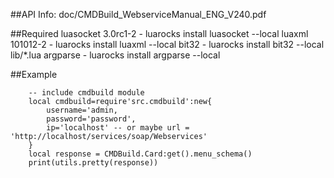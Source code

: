 ##API Info:
	doc/CMDBuild_WebserviceManual_ENG_V240.pdf 

##Required
	luasocket 3.0rc1-2 - luarocks install luasocket --local
	luaxml 101012-2 - luarocks install luaxml --local
	bit32 - luarocks install bit32 --local
	lib/*.lua
  	argparse - luarocks install argparse --local

##Example
```
	-- include cmdbuild module
	local cmdbuild=require'src.cmdbuild':new{
		username='admin, 
		password='password', 
		ip='localhost' -- or maybe url = 'http://localhost/services/soap/Webservices'
	}
	local response = CMDBuild.Card:get().menu_schema()
	print(utils.pretty(response))
```
